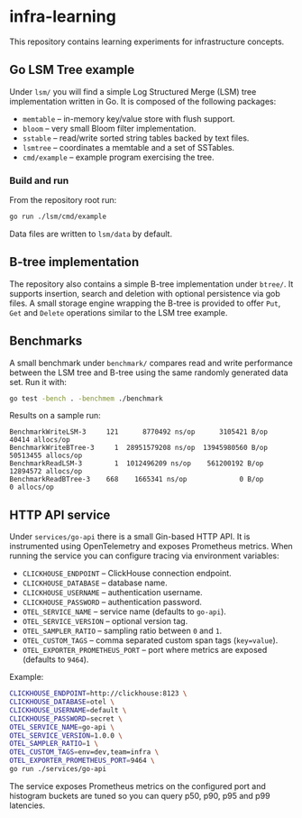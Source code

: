 # infra-learning

This repository contains learning experiments for infrastructure concepts.

## Go LSM Tree example

Under `lsm/` you will find a simple Log Structured Merge (LSM) tree
implementation written in Go. It is composed of the following packages:

* `memtable` – in-memory key/value store with flush support.
* `bloom` – very small Bloom filter implementation.
* `sstable` – read/write sorted string tables backed by text files.
* `lsmtree` – coordinates a memtable and a set of SSTables.
* `cmd/example` – example program exercising the tree.

### Build and run

From the repository root run:

```bash
go run ./lsm/cmd/example
```

Data files are written to `lsm/data` by default.

## B-tree implementation

The repository also contains a simple B-tree implementation under
`btree/`. It supports insertion, search and deletion with optional
persistence via gob files. A small storage engine wrapping the B-tree is
provided to offer `Put`, `Get` and `Delete` operations similar to the
LSM tree example.


## Benchmarks

A small benchmark under `benchmark/` compares read and write performance
between the LSM tree and B-tree using the same randomly generated data set.
Run it with:

```bash
go test -bench . -benchmem ./benchmark
```

Results on a sample run:

```
BenchmarkWriteLSM-3     121      8770492 ns/op      3105421 B/op    40414 allocs/op
BenchmarkWriteBTree-3     1  28951579208 ns/op  13945980560 B/op  50513455 allocs/op
BenchmarkReadLSM-3        1  1012496209 ns/op    561200192 B/op  12894572 allocs/op
BenchmarkReadBTree-3    668    1665341 ns/op             0 B/op        0 allocs/op
```

## HTTP API service

Under `services/go-api` there is a small Gin-based HTTP API. It is
instrumented using OpenTelemetry and exposes Prometheus metrics. When running the service you can
configure tracing via environment variables:

* `CLICKHOUSE_ENDPOINT` – ClickHouse connection endpoint.
* `CLICKHOUSE_DATABASE` – database name.
* `CLICKHOUSE_USERNAME` – authentication username.
* `CLICKHOUSE_PASSWORD` – authentication password.
* `OTEL_SERVICE_NAME` – service name (defaults to `go-api`).
* `OTEL_SERVICE_VERSION` – optional version tag.
* `OTEL_SAMPLER_RATIO` – sampling ratio between `0` and `1`.
* `OTEL_CUSTOM_TAGS` – comma separated custom span tags (`key=value`).
* `OTEL_EXPORTER_PROMETHEUS_PORT` – port where metrics are exposed (defaults to `9464`).

Example:

```bash
CLICKHOUSE_ENDPOINT=http://clickhouse:8123 \
CLICKHOUSE_DATABASE=otel \
CLICKHOUSE_USERNAME=default \
CLICKHOUSE_PASSWORD=secret \
OTEL_SERVICE_NAME=go-api \
OTEL_SERVICE_VERSION=1.0.0 \
OTEL_SAMPLER_RATIO=1 \
OTEL_CUSTOM_TAGS=env=dev,team=infra \
OTEL_EXPORTER_PROMETHEUS_PORT=9464 \
go run ./services/go-api
```

The service exposes Prometheus metrics on the configured port and histogram
buckets are tuned so you can query p50, p90, p95 and p99 latencies.
